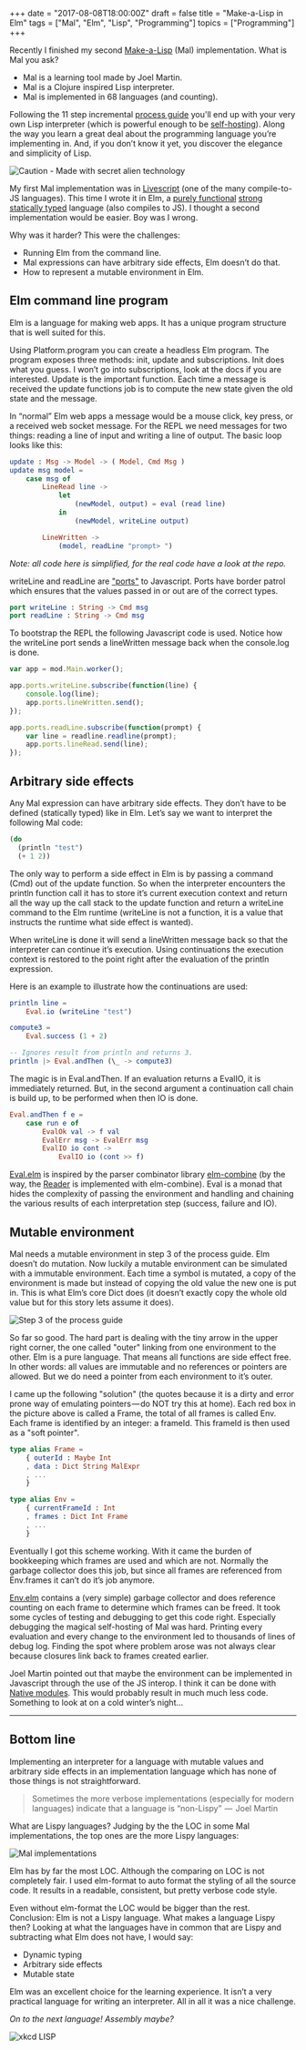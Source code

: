 +++
date = "2017-08-08T18:00:00Z"
draft = false
title = "Make-a-Lisp in Elm"
tags = ["Mal", "Elm", "Lisp", "Programming"]
topics = ["Programming"]
+++

Recently I finished my second [Make-a-Lisp](https://github.com/kanaka/mal) (Mal) implementation. What is Mal you ask?

* Mal is a learning tool made by Joel Martin.
* Mal is a Clojure inspired Lisp interpreter.
* Mal is implemented in 68 languages (and counting).

Following the 11 step incremental [process guide](https://github.com/kanaka/mal/blob/master/process/guide.md) you'll end up with your very own Lisp interpreter (which is powerful enough to be [self-hosting](https://github.com/kanaka/mal/tree/master/mal)). Along the way you learn a great deal about the programming language you’re implementing in. And, if you don’t know it yet, you discover the elegance and simplicity of Lisp.

![Caution - Made with secret alien technology](/photos/LISP.png "http://www.lisperati.com/logo.html")

My first Mal implementation was in [Livescript](http://livescript.net/) (one of the many compile-to-JS languages). This time I wrote it in Elm, a [purely functional](https://en.wikipedia.org/wiki/Purely_functional_programming) [strong statically typed](https://en.wikipedia.org/wiki/Strong_and_weak_typing) language (also compiles to JS). I thought a second implementation would be easier. Boy was I wrong.

Why was it harder? This were the challenges:

* Running Elm from the command line.
* Mal expressions can have arbitrary side effects, Elm doesn’t do that.
* How to represent a mutable environment in Elm.


## Elm command line program

Elm is a language for making web apps. It has a unique program structure that is well suited for this.

Using Platform.program you can create a headless Elm program. The program exposes three methods: init, update and subscriptions. Init does what you guess. I won’t go into subscriptions, look at the docs if you are interested. Update is the important function. Each time a message is received the update functions job is to compute the new state given the old state and the message.

In “normal” Elm web apps a message would be a mouse click, key press, or a received web socket message. For the REPL we need messages for two things: reading a line of input and writing a line of output. The basic loop looks like this:

```elm
update : Msg -> Model -> ( Model, Cmd Msg )
update msg model =
    case msg of
        LineRead line ->
            let
                (newModel, output) = eval (read line)
            in
                (newModel, writeLine output)

        LineWritten ->
            (model, readLine "prompt> ")
```

*Note: all code here is simplified, for the real code have a look at the repo.*

writeLine and readLine are ["ports"](https://guide.elm-lang.org/interop/javascript.html) to Javascript. Ports have border patrol which ensures that the values passed in or out are of the correct types.

```elm
port writeLine : String -> Cmd msg
port readLine : String -> Cmd msg
```

To bootstrap the REPL the following Javascript code is used. Notice how the writeLine port sends a lineWritten message back when the console.log is done.

```javascript
var app = mod.Main.worker();

app.ports.writeLine.subscribe(function(line) {
    console.log(line);
    app.ports.lineWritten.send();
});

app.ports.readLine.subscribe(function(prompt) {
    var line = readline.readline(prompt);
    app.ports.lineRead.send(line);
});
```

## Arbitrary side effects

Any Mal expression can have arbitrary side effects. They don’t have to be defined (statically typed) like in Elm. Let’s say we want to interpret the following Mal code:

```lisp
(do
  (println "test")
  (+ 1 2))
```

The only way to perform a side effect in Elm is by passing a command (Cmd) out of the update function. So when the interpreter encounters the println function call it has to store it’s current execution context and return all the way up the call stack to the update function and return a writeLine command to the Elm runtime (writeLine is not a function, it is a value that instructs the runtime what side effect is wanted).

When writeLine is done it will send a lineWritten message back so that the interpreter can continue it’s execution. Using continuations the execution context is restored to the point right after the evaluation of the println expression.

Here is an example to illustrate how the continuations are used:

```elm
println line =
    Eval.io (writeLine "test")

compute3 =
    Eval.success (1 + 2)

-- Ignores result from println and returns 3.
println |> Eval.andThen (\_ -> compute3)
```

The magic is in Eval.andThen. If an evaluation returns a EvalIO, it is immediately returned. But, in the second argument a continuation call chain is build up, to be performed when then IO is done.

```elm
Eval.andThen f e =
    case run e of
        EvalOk val -> f val
        EvalErr msg -> EvalErr msg
        EvalIO io cont ->
            EvalIO io (cont >> f)
```

[Eval.elm](https://github.com/kanaka/mal/blob/master/elm/Eval.elm) is inspired by the parser combinator library [elm-combine](https://github.com/bogdanp/elm-combine) (by the way, the [Reader](https://github.com/kanaka/mal/blob/master/elm/Reader.elm) is implemented with elm-combine). Eval is a monad that hides the complexity of passing the environment and handling and chaining the various results of each interpretation step (success, failure and IO).

## Mutable environment

Mal needs a mutable environment in step 3 of the process guide. Elm doesn’t do mutation. Now luckily a mutable environment can be simulated with a immutable environment. Each time a symbol is mutated, a copy of the environment is made but instead of copying the old value the new one is put in. This is what Elm’s core Dict does (it doesn’t exactly copy the whole old value but for this story lets assume it does).

![Step 3 of the process guide](/photos/Mal_Step3.png "Step 3 of the process guide")

So far so good. The hard part is dealing with the tiny arrow in the upper right corner, the one called "outer" linking from one environment to the other. Elm is a pure language. That means all functions are side effect free. In other words: all values are immutable and no references or pointers are allowed. But we do need a pointer from each environment to it’s outer.

I came up the following "solution" (the quotes because it is a dirty and error prone way of emulating pointers — do NOT try this at home). Each red box in the picture above is called a Frame, the total of all frames is called Env. Each frame is identified by an integer: a frameId. This frameId is then used as a "soft pointer".

```elm
type alias Frame =
    { outerId : Maybe Int
    , data : Dict String MalExpr
    , ...
    }

type alias Env =
    { currentFrameId : Int
    , frames : Dict Int Frame
    , ...
    }
```

Eventually I got this scheme working. With it came the burden of bookkeeping which frames are used and which are not. Normally the garbage collector does this job, but since all frames are referenced from Env.frames it can’t do it’s job anymore.

[Env.elm](https://github.com/kanaka/mal/blob/master/elm/Env.elm) contains a (very simple) garbage collector and does reference counting on each frame to determine which frames can be freed. It took some cycles of testing and debugging to get this code right. Especially debugging the magical self-hosting of Mal was hard. Printing every evaluation and every change to the environment led to thousands of lines of debug log. Finding the spot where problem arose was not always clear because closures link back to frames created earlier.

Joel Martin pointed out that maybe the environment can be implemented in Javascript through the use of the JS interop. I think it can be done with [Native modules](https://newfivefour.com/elm-lang-basic-native-module.html). This would probably result in much much less code. Something to look at on a cold winter’s night…

---------------

## Bottom line

Implementing an interpreter for a language with mutable values and arbitrary side effects in an implementation language which has none of those things is not straightforward.

> Sometimes the more verbose implementations (especially for modern languages) indicate that a language is “non-Lispy” 
> —  Joel Martin

What are Lispy languages? Judging by the the LOC in some Mal implementations, the top ones are the more Lispy languages:

![Mal implementations](/photos/Mal%20implementations.png "Mal implementations")

Elm has by far the most LOC. Although the comparing on LOC is not completely fair. I used elm-format to auto format the styling of all the source code. It results in a readable, consistent, but pretty verbose code style.

Even without elm-format the LOC would be bigger than the rest. Conclusion: Elm is not a Lispy language. What makes a language Lispy then? Looking at what the languages have in common that are Lispy and subtracting what Elm does not have, I would say:

* Dynamic typing
* Arbitrary side effects
* Mutable state

Elm was an excellent choice for the learning experience. It isn’t a very practical language for writing an interpreter. All in all it was a nice challenge.

*On to the next language! Assembly maybe?*

![xkcd LISP](/photos/xkcd_lisp.jpeg "https://xkcd.com/224/")